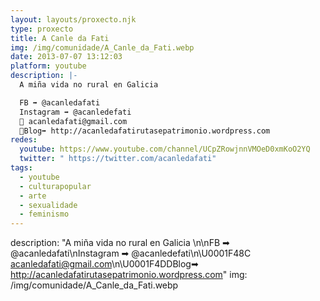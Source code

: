 ```yaml
---
layout: layouts/proxecto.njk
type: proxecto
title: A Canle da Fati
img: /img/comunidade/A_Canle_da_Fati.webp
date: 2013-07-07 13:12:03
platform: youtube
description: |-
  A miña vida no rural en Galicia 

  FB ➡ @acanledafati
  Instagram ➡ @acanledefati
  💌 acanledafati@gmail.com
  📝Blog➡ http://acanledafatirutasepatrimonio.wordpress.com
redes:
  youtube: https://www.youtube.com/channel/UCpZRowjnnVMOeD0xmKoO2YQ
  twitter: " https://twitter.com/acanledafati"
tags:
  - youtube
  - culturapopular
  - arte
  - sexualidade
  - feminismo
---
```

description: "A miña vida no rural en Galicia \n\nFB ➡ @acanledafati\nInstagram ➡ @acanledefati\n\U0001F48C acanledafati@gmail.com\n\U0001F4DDBlog➡ http://acanledafatirutasepatrimonio.wordpress.com"
img: /img/comunidade/A_Canle_da_Fati.webp

